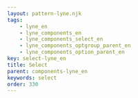 ```yaml
---
layout: pattern-lyne.njk
tags: 
    - lyne_en
    - lyne_components_en
    - lyne_components_select_en
    - lyne_components_optgroup_parent_en
    - lyne_components_option_parent_en
key: select-lyne_en
title: Select
parent: components-lyne_en
keywords: select
order: 330
---
```

